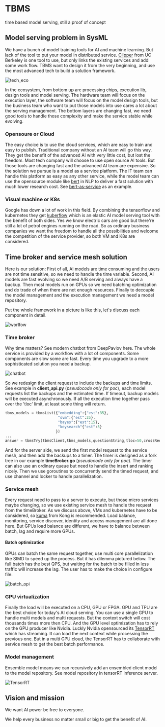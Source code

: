 # TBMS
time based model serving, still a proof of concept

## Model serving problem in SysML

We have a bunch of model training tools for AI and machine learning. But lack of the tool to put your model in distributed service. [Clipper](https://github.com/ucbrise/clipper) from UC Berkeley is one tool to use, but only links the existing services and add some work flow. TBMS want to design it from the very beginning, and use the most advanced tech to build a solution framework. 

![tech_eco](/ref/tech_eco.png)

In the ecosystem, from bottom up are processing chips, execution lib, design tools and model serving. The hardware team will focus on the execution layer, the software team will focus on the model design tools, but the business team who want to put those models into use cares a lot about the serving management. The bottom layers are changing fast, we need good tools to handle those complexity and make the service stable while evolving.

### Opensoure or Cloud

The easy choice is to use the cloud services, which are easy to train and easy to publish. Traditional company without an AI team will go this way. They get the benefit of the advanced AI with very little cost, but lost the freedom. Most tech company will choose to use open source AI tools. But those tools are changing fast and the advanced AI team are expensive. So the solution we pursue is a model as a service platform. The IT team can handle this platform as easy as any other service, while the model team can use the opensource module like [bert](https://github.com/google-research/bert) in NLP to deliver a fast solution with much lower research cost. See [bert-as-service](https://github.com/hanxiao/bert-as-service) as an example.

### Visual machine or K8s

Google has down a lot of work in this field. By combining the tensorflow and kubernetes they get [kuberflow](https://github.com/kubeflow/kubeflow) which is an elastic AI model serving tool with the benefit of both sides. Yes we know electric cars are good but there're still a lot of petrol engines running on the road. So as ordinary business companies we want the freedom to handle all the possibilities and welcome the competition of the service provider, so both VM and K8s are considered.

## Time broker and service mesh solution

Here is our solution: First of all, AI models are time consuming and the users are not time sensitive, so we need to handle the time variable. Second, AI models are fast evolving so we need A/B serving and always have a backup. Then most models run on GPUs so we need batching optimization and do trade of when there are not enough resources. Finally to decouple the model management and the execution management we need a model repository. 

Put the whole framework in a picture is like this, let's discuss each component in detail.

![worlfow](/ref/worlfow.png)

### Time broker

Why time matters? See modern chatbot from DeepPavlov here. The whole service is provided by a workflow with a lot of components. Some components are slow some are fast. Every time you upgrade to a more sophisticated solution you need a backup.

![chatbot](/ref/chatbot.png)

So we redesign the client request to include the backups and time limits. See example in **client_api.py** (*pseudocode only for poc*), each model requests list the backups and the estimated time. If timeout, backup models will be executed asynchronously. If all the execution time together pass over the 'tloc' limit, at least some thing will return.

```python
tbms_models = tbmsList({"embedding":{"est":35},
                        "svm":{"est":25},
                        "bayes":{"est":15},
                        "keysearch"{"est":5}
                       })
...
answer = tbmsTry(tbmsClient,tbms_models,questionString,tloc=50,crossRequest=1,crossLag=10,priority=0)
```

And for the server side, we send the first model request to the service mesh, and then add the backups to a timer. The timer is designed as a fork tree in our example **timeBroker.go** (*pseudocode only for poc*). The timer can also use an ordinary queue but need to handle the insert and ranking nicely. Then we use goroutines to concurrently send the timed request, and use channel and locker to handle parallelization.

### Service mesh

Every request need to pass to a server to execute, but those micro services maybe changing, so we use existing service mesh to handle the request from the timeBroker. As we discuss above, VMs and kubernetes have to be considered, so [kuma](https://github.com/Kong/kuma) from Kong is recommended. Load balance, monitoring, service discover, identity and access management are all done here. But GPUs load balance are different, we have to balance between batch, lag and require more GPUs.

#### Batch optimization

GPUs can batch the same request together, use multi core parallelization like SIMD to speed up the process. But it has dilemma pictured below. The full batch has the best QPS, but waiting for the batch to be filled in less traffic will increase the lag. The user has to make the choice in configure file.

![batch_opi](/ref/batch_opi.png)

### GPU virtualization

Finally the load will be executed on a CPU, GPU or FPGA. GPU and TPU are the best choice for today's AI cloud serving. You can use a single GPU to handle multi models and multi requests. But the context switch will cost thousands times more then CPU. And the GPU level optimization has to rely on the GPU producer like Nvidia. Luckly Nvidia opensourced its [TensorRT](https://github.com/NVIDIA/tensorrt-inference-server) which has streaming. It can load the next context while processing the previous one. But in a multi GPU cloud, the TensorRT has to collaborate with service mesh to get the best batch performance.

### Model management

Ensemble model means we can recursively add an ensembled client model to the model repository. See model repository in tensorRT inference server.

![TensorRT](/ref/TensorRT.png)

## Vision and mission

We want AI power be free to everyone.

We help every business no matter small or big to get the benefit of AI.
